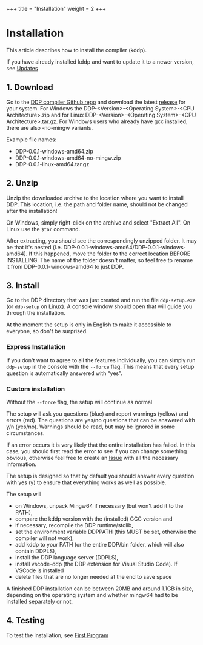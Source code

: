 +++
title = "Installation"
weight = 2
+++

# Installation

This article describes how to install the compiler (kddp).

If you have already installed kddp and want to update it to a newer version, see [Updates](/Bedienungsanleitung/EN/Einstieg/Updates)

## 1. Download

Go to the [DDP compiler Github repo](https://github.com/DDP-Projekt/Kompilierer) and download the latest [release](https://github.com/DDP-Projekt/Kompilierer/releases) for your system.
For Windows the DDP-&lt;Version&gt;-&lt;Operating System&gt;-&lt;CPU Architecture&gt;.zip and for Linux DDP-&lt;Version&gt;-&lt;Operating System&gt;-&lt;CPU Architecture&gt;.tar.gz.
For Windows users who already have gcc installed, there are also -no-mingw variants.

Example file names:
- DDP-0.0.1-windows-amd64.zip
- DDP-0.0.1-windows-amd64-no-mingw.zip
- DDP-0.0.1-linux-amd64.tar.gz

## 2. Unzip

Unzip the downloaded archive to the location where you want to install DDP.
This location, i.e. the path and folder name, should not be changed after the installation!

On Windows, simply right-click on the archive and select "Extract All".
On Linux use the `$tar` command.

After extracting, you should see the correspondingly unzipped folder. It may be that it's nested (i.e. DDP-0.0.1-windows-amd64/DDP-0.0.1-windows-amd64). If this happened, move the folder to the correct location BEFORE INSTALLING.
The name of the folder doesn't matter, so feel free to rename it from DDP-0.0.1-windows-amd64 to just DDP.

## 3. Install

Go to the DDP directory that was just created and run the file `ddp-setup.exe` (or `ddp-setup` on Linux).
A console window should open that will guide you through the installation.

At the moment the setup is only in English to make it accessible to everyone, so don't be surprised.

### Express Installation

If you don't want to agree to all the features individually, you can simply run `ddp-setup` in the console with the `--force` flag.
This means that every setup question is automatically answered with “yes”.

### Custom installation

Without the `--force` flag, the setup will continue as normal

The setup will ask you questions (blue) and report warnings (yellow) and errors (red).
The questions are yes/no questions that can be answered with y/n (yes/no).
Warnings should be read, but may be ignored in some circumstances.

If an error occurs it is very likely that the entire installation has failed.
In this case, you should first read the error to see if you can change something obvious, otherwise feel free to create an [Issue](https://github.com/DDP-Projekt/Installer/issues) with all the necessary information.

The setup is designed so that by default you should answer every question with yes (y) to ensure that everything works as well as possible.

The setup will
* on Windows, unpack Mingw64 if necessary (but won't add it to the PATH),
* compare the kddp version with the (installed) GCC version and
* if necessary, recompile the DDP runtime/stdlib,
* set the environment variable DDPPATH (this MUST be set, otherwise the compiler will not work),
* add kddp to your PATH (or the entire DDP/bin folder, which will also contain DDPLS),
* install the DDP language server (DDPLS),
* install vscode-ddp (the DDP extension for Visual Studio Code). If VSCode is installed
* delete files that are no longer needed at the end to save space

A finished DDP installation can be between 20MB and around 1.1GB in size, depending on the operating system and whether mingw64 had to be installed separately or not.

## 4. Testing

To test the installation, see [First Program](/Bedienungsanleitung/EN/Einstieg/Erstes%20Programm)